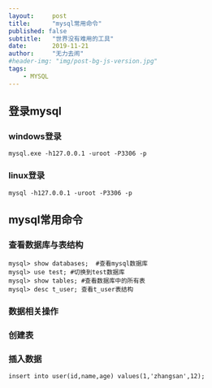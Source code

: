 ```yaml
---
layout:     post
title:      "mysql常用命令"
published: false
subtitle:   "世界没有难用的工具"
date:       2019-11-21
author:     "无力去闹"
#header-img: "img/post-bg-js-version.jpg"
tags:
    - MYSQL
---
```

## 登录mysql
### windows登录
`mysql.exe -h127.0.0.1 -uroot -P3306 -p`
### linux登录
`mysql -h127.0.0.1 -uroot -P3306 -p`
## mysql常用命令
### 查看数据库与表结构
```
mysql> show databases;  #查看mysql数据库
mysql> use test; #切换到test数据库
mysql> show tables; #查看数据库中的所有表
mysql> desc t_user; 查看t_user表结构
```
### 数据相关操作
### 创建表
### 插入数据
`insert into user(id,name,age) values(1,'zhangsan',12);`
